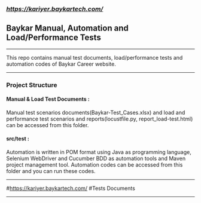 ### *https://kariyer.baykartech.com/*
<h2> Baykar Manual, Automation and Load/Performance Tests </h2>
<hr>

This repo contains manual test documents, load/performance tests and automation codes of Baykar Career website. <br> <hr>

<h3> Project Structure </h3>

<h4> Manual & Load Test Documents :</h4> Manual test scenarios documents(Baykar-Test_Cases.xlsx) and load and performance test scenarios and reports(locustfile.py, report_load-test.html) can be accessed from this folder. <br>
<h4>src/test :</h4> Automation is written in POM format using Java as programming language, Selenium WebDriver and Cucumber BDD as automation tools and Maven project management tool. Automation codes can be accessed from this folder and you can run these codes. <br>
<hr>

#https://kariyer.baykartech.com/ #Tests Documents 
<hr>
